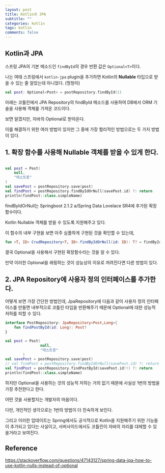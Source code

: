 ```yaml
---
layout: post
title: Kotlin과 JPA
subtitle: ""
categories: kotlin
tags: kotlin
comments: false
---
```


## Kotlin과 JPA

스프링 JPA의 기본 메소드인 `findById`의 경우 반환 값은 `Optional<T>`이다.

나는 여태 스프링에서 `kotlin-jpa` plugin을 추가하면 Kotlin의 **Nullable** 타입으로 받을 수 있는 줄 알았는데 아니었다. (멍청이)

```kotlin
val post: Optional<Post> = postRepository.findById(1)
```

아래는 코틀린에서 JPA Repository의 findById 메소드를 사용하여 DB에서 ORM 기술을 사용해 객체를 가져온 코드이다.

보면 알겠지만, 자바의 Optional로 받아온다.

이를 해결하기 위한 여러 방법이 있지만 그 중에 가장 합리적인 방법으로는 두 가지 방법이 있다.

## 1. 확장 함수를 사용해 Nullable 객체를 받을 수 있게 한다.

```kotlin

val post = Post(
    null,
    "테스트용"
)
val savePost = postRepository.save(post)
val findPost = postRepository.findByIdOrNull(savePost.id) ?: return
println(findPost::class.simpleName)
```

findByIdOrNull는 Springboot 2.1.2 a/Spring Data Lovelace SR4에 추가된 확장함수이다.

Kotlin Nullable 객체를 받을 수 있도록 지원해주고 있다.

이 함수의 내부 구현을 보면 아주 심플하게 구현된 것을 확인할 수 있는데,

```kotlin
fun <T, ID> CrudRepository<T, ID>.findByIdOrNull(id: ID): T? = findById(id).orElse(null)
```

결국 Optional을 사용해서 구현된 확장함수라는 것을 알 수 있다.

만약 이러한 Optional을 래핑하는 것이 성능상의 이유로 꺼려진다면 다른 방법이 있다.

## 2. JPA Repository에 사용자 정의 인터페이스를 추가한다.

어떻게 보면 가장 간단한 방법인데, JpaRepository에 다음과 같이 사용자 정의 인터페이스를 만들면 내부적으로 코틀린 타입을 반환해주기 때문에 Optional에 대한 성능적 저하를 피할 수 있다.

```kotlin
interface PostRepository: JpaRepository<Post,Long>{
    fun findPostById(id: Long): Post?
}
```

```kotlin
val post = Post(
                null,
                "테스트용"
        )
val savePost = postRepository.save(post)
// val findPost = postRepository.findByIdOrNull(savePost.id) ?: return
val findPost = postRepository.findPostById(savePost.id!!) ?: return
println(findPost::class.simpleName)
```

하지만 Optional을 사용하는 것의 성능적 저하는 거의 없기 때문에 사실상 1번의 방법을 가장 추천한다고 한다.

어떤 것을 사용할지는 개발자의 마음이다.

다만, 개인적인 생각으로는 1번의 방법이 더 친숙하게 보인다.

그리고 이러한 업데이트는 Spring에서도 공식적으로 Kotlin을 지원해주기 위한 기능들이 추가되고 있다는 사실이고, 서버사이드에서도 코틀린이 자바의 자리를 대체할 수 있을거라고 보여진다.

## Reference

https://stackoverflow.com/questions/47143127/spring-data-jpa-how-to-use-kotlin-nulls-instead-of-optional